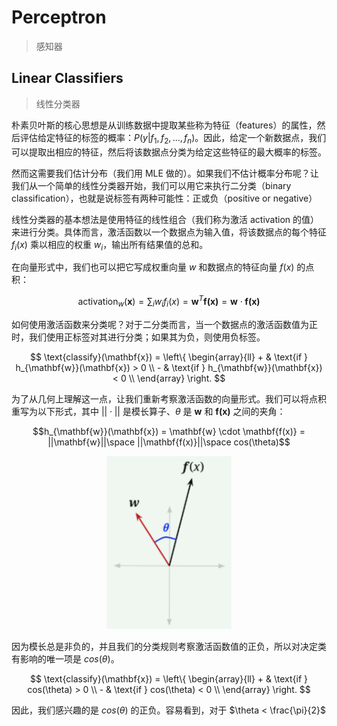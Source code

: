 # Perceptron

> 感知器

## Linear Classifiers

> 线性分类器

朴素贝叶斯的核心思想是从训练数据中提取某些称为特征（features）的属性，然后评估给定特征的标签的概率：$P(y | f_1, f_2, ..., f_n)$。因此，给定一个新数据点，我们可以提取出相应的特征，然后将该数据点分类为给定这些特征的最大概率的标签。

然而这需要我们估计分布（我们用 MLE 做的）。如果我们不估计概率分布呢？让我们从一个简单的线性分类器开始，我们可以用它来执行二分类（binary classification），也就是说标签有两种可能性：正或负（positive or negative）

线性分类器的基本想法是使用特征的线性组合（我们称为激活 activation 的值）来进行分类。具体而言，激活函数以一个数据点为输入值，将该数据点的每个特征 $f_i(x)$ 乘以相应的权重 $w_i$，输出所有结果值的总和。

在向量形式中，我们也可以把它写成权重向量 $w$ 和数据点的特征向量 $f(x)$ 的点积：

$$\text{activation}_w(\mathbf{x}) = \sum_i{w_if_i(x)} = \mathbf{w}^T\mathbf{f(x)} = \mathbf{w} \cdot \mathbf{f(x)}$$

如何使用激活函数来分类呢？对于二分类而言，当一个数据点的激活函数值为正时，我们使用正标签对其进行分类；如果其为负，则使用负标签。

$$
\text{classify}(\mathbf{x}) = \left\{ \begin{array}{ll}
    + & \text{if } h_{\mathbf{w}}(\mathbf{x}) > 0 \\
    - & \text{if } h_{\mathbf{w}}(\mathbf{x}) < 0 \\
\end{array} \right.
$$

为了从几何上理解这一点，让我们重新考察激活函数的向量形式。我们可以将点积重写为以下形式，其中 $||\cdot||$ 是模长算子、$\theta$ 是 $\mathbf{w}$ 和 $\mathbf{f(x)}$ 之间的夹角：

$$h_{\mathbf{w}}(\mathbf{x}) = \mathbf{w} \cdot \mathbf{f(x)} = ||\mathbf{w}||\space ||\mathbf{f(x)}||\space cos(\theta)$$

<center><img src="./pic/dot_product1.png" width=200></center>

因为模长总是非负的，并且我们的分类规则考察激活函数值的正负，所以对决定类有影响的唯一项是 $cos(\theta)$。

$$
\text{classify}(\mathbf{x}) = \left\{ \begin{array}{ll}
    + & \text{if } cos(\theta) > 0 \\
    - & \text{if } cos(\theta) < 0 \\
\end{array} \right.
$$

因此，我们感兴趣的是 $cos(\theta)$ 的正负。容易看到，对于 $\theta < \frac{\pi}{2}$
